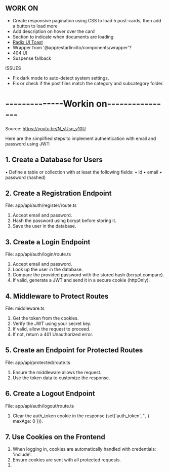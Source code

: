## WORK ON

- Create responsive pagination using CSS to load 5 post-cards, then add a button to load more
- Add description on hover over the card
- Section to indicate when documents are loading
- [Radix UI Toast](https://www.radix-ui.com/primitives/docs/components/toast)
- Wrapper from '@app/estarlincito/components/wrapper'?
- 404 UI
- Suspense fallback

ISSUES

- Fix dark mode to auto-detect system settings.
- Fix or check if the post files match the category and subcategory folder.

# --------------Workin on----------------

Source: https://youtu.be/N_sUsq_y10U

Here are the simplified steps to implement authentication with email and password using JWT:

## 1. Create a Database for Users

• Define a table or collection with at least the following fields:
• id
• email
• password (hashed)

## 2. Create a Registration Endpoint

File: app/api/auth/register/route.ts

1. Accept email and password.
2. Hash the password using bcrypt before storing it.
3. Save the user in the database.

## 3. Create a Login Endpoint

File: app/api/auth/login/route.ts

1. Accept email and password.
2. Look up the user in the database.
3. Compare the provided password with the stored hash (bcrypt.compare).
4. If valid, generate a JWT and send it in a secure cookie (httpOnly).

## 4. Middleware to Protect Routes

File: middleware.ts

1. Get the token from the cookies.
2. Verify the JWT using your secret key.
3. If valid, allow the request to proceed.
4. If not, return a 401 Unauthorized error.

## 5. Create an Endpoint for Protected Routes

File: app/api/protected/route.ts

1. Ensure the middleware allows the request.
2. Use the token data to customize the response.

## 6. Create a Logout Endpoint

File: app/api/auth/logout/route.ts

1. Clear the auth_token cookie in the response (set('auth_token', '', { maxAge: 0 })).

## 7. Use Cookies on the Frontend

1.  When logging in, cookies are automatically handled with credentials: 'include'.
2.  Ensure cookies are sent with all protected requests.
3.
